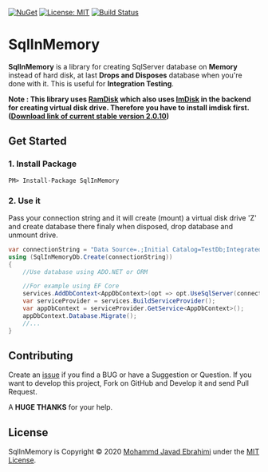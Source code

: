 [![NuGet](https://img.shields.io/nuget/v/SqlInMemory.svg)](https://www.nuget.org/packages/SqlInMemory/)
[![License: MIT](https://img.shields.io/badge/License-MIT-brightgreen.svg)](https://opensource.org/licenses/MIT)
[![Build Status](https://github.com/mjebrahimi/SqlInMemory/workflows/.NET%20Core/badge.svg)](https://github.com/mjebrahimi/SqlInMemory)


# SqlInMemory

**SqlInMemory** is a library for creating SqlServer database on **Memory** instead of hard disk, at last **Drops and Disposes** database when you're done with it. This is useful for **Integration Testing**.

**Note : This library uses [RamDisk](https://github.com/mjebrahimi/RamDisk) which also uses [ImDisk](http://www.ltr-data.se/opencode.html/#ImDisk) in the backend for creating virtual disk drive. Therefore you have to install imdisk first. ([Download link of current stable version 2.0.10](http://www.ltr-data.se/files/imdiskinst.exe))**

## Get Started

### 1. Install Package

```
PM> Install-Package SqlInMemory
```

### 2. Use it

Pass your connection string and it will create (mount) a virtual disk drive 'Z' and create database there finaly when disposed, drop database and unmount drive.

```csharp
var connectionString = "Data Source=.;Initial Catalog=TestDb;Integrated Security=true";
using (SqlInMemoryDb.Create(connectionString))
{
    //Use database using ADO.NET or ORM

    //For example using EF Core
    services.AddDbContext<AppDbContext>(opt => opt.UseSqlServer(connectionString));
    var serviceProvider = services.BuildServiceProvider();
    var appDbContext = serviceProvider.GetService<AppDbContext>();
    appDbContext.Database.Migrate();
    //...
}
```

## Contributing

Create an [issue](https://github.com/mjebrahimi/SqlInMemory/issues/new) if you find a BUG or have a Suggestion or Question. If you want to develop this project, Fork on GitHub and Develop it and send Pull Request.

A **HUGE THANKS** for your help.

## License

SqlInMemory is Copyright © 2020 [Mohammd Javad Ebrahimi](https://github.com/mjebrahimi) under the [MIT License](https://github.com/mjebrahimi/SqlInMemory/LICENSE).
